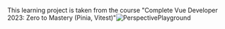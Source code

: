 This learning project is taken from the course "Complete Vue Developer 2023: Zero to Mastery (Pinia, Vitest)"![PerspectivePlayground](https://github.com/DaranDachte/PerspectivePlayground/assets/96144068/384c0d76-d8af-4f59-90fb-044b342879c9)
